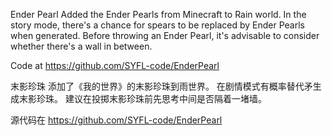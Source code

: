 Ender Pearl
Added the Ender Pearls from Minecraft to Rain world.
In the story mode, there's a chance for spears to be replaced by Ender Pearls when generated.
Before throwing an Ender Pearl, it's advisable to consider whether there's a wall in between.

Code at https://github.com/SYFL-code/EnderPearl



末影珍珠
添加了《我的世界》的末影珍珠到雨世界。
在剧情模式有概率替代矛生成末影珍珠。
建议在投掷末影珍珠前先思考中间是否隔着一堵墙。

源代码在 https://github.com/SYFL-code/EnderPearl